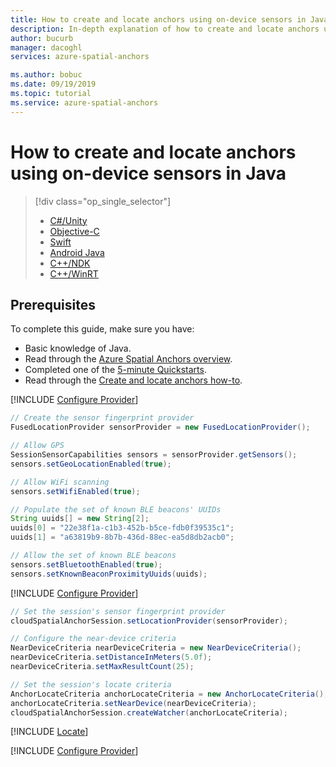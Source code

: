 ```yaml
---
title: How to create and locate anchors using on-device sensors in Java | Microsoft Docs
description: In-depth explanation of how to create and locate anchors using on-device sensors in Java.
author: bucurb
manager: dacoghl
services: azure-spatial-anchors

ms.author: bobuc
ms.date: 09/19/2019
ms.topic: tutorial
ms.service: azure-spatial-anchors
---
```

# How to create and locate anchors using on-device sensors in Java

> [!div  class="op_single_selector"]
> * [C#/Unity](set-up-coarse-reloc-csharp.md)
> * [Objective-C](set-up-coarse-reloc-objc.md)
> * [Swift](set-up-coarse-reloc-swift.md)
> * [Android Java](set-up-coarse-reloc-java.md)
> * [C++/NDK](set-up-coarse-reloc-cpp-ndk.md)
> * [C++/WinRT](set-up-coarse-reloc-cpp-winrt.md)

## Prerequisites

To complete this guide, make sure you have:

- Basic knowledge of Java.
- Read through the [Azure Spatial Anchors overview](../overview.md).
- Completed one of the [5-minute Quickstarts](../index.yml).
- Read through the [Create and locate anchors how-to](../create-locate-anchors-overview.md).

[!INCLUDE [Configure Provider](../../../includes/spatial-anchors-set-up-coarse-reloc-configure-provider.md)]

```java
// Create the sensor fingerprint provider
FusedLocationProvider sensorProvider = new FusedLocationProvider();

// Allow GPS
SessionSensorCapabilities sensors = sensorProvider.getSensors();
sensors.setGeoLocationEnabled(true);

// Allow WiFi scanning
sensors.setWifiEnabled(true);

// Populate the set of known BLE beacons' UUIDs
String uuids[] = new String[2];
uuids[0] = "22e38f1a-c1b3-452b-b5ce-fdb0f39535c1";
uuids[1] = "a63819b9-8b7b-436d-88ec-ea5d8db2acb0";

// Allow the set of known BLE beacons
sensors.setBluetoothEnabled(true);
sensors.setKnownBeaconProximityUuids(uuids);
```

[!INCLUDE [Configure Provider](../../../includes/spatial-anchors-set-up-coarse-reloc-configure-session.md)]

```java
// Set the session's sensor fingerprint provider
cloudSpatialAnchorSession.setLocationProvider(sensorProvider);

// Configure the near-device criteria
NearDeviceCriteria nearDeviceCriteria = new NearDeviceCriteria();
nearDeviceCriteria.setDistanceInMeters(5.0f);
nearDeviceCriteria.setMaxResultCount(25);

// Set the session's locate criteria
AnchorLocateCriteria anchorLocateCriteria = new AnchorLocateCriteria();
anchorLocateCriteria.setNearDevice(nearDeviceCriteria);
cloudSpatialAnchorSession.createWatcher(anchorLocateCriteria);
```

[!INCLUDE [Locate](../../../includes/spatial-anchors-create-locate-anchors-locating-events.md)]

[!INCLUDE [Configure Provider](../../../includes/spatial-anchors-set-up-coarse-reloc-next-steps.md)]